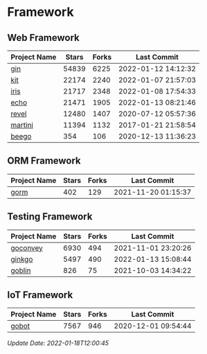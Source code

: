# Framework

## Web Framework
| Project Name | Stars | Forks | Last Commit |
| ------------ | ----- | ----- | ----------- |
| [gin](https://github.com/gin-gonic/gin) | 54839 | 6225 | 2022-01-12 14:12:32 |
| [kit](https://github.com/go-kit/kit) | 22174 | 2240 | 2022-01-07 21:57:03 |
| [iris](https://github.com/kataras/iris) | 21717 | 2348 | 2022-01-08 17:54:33 |
| [echo](https://github.com/labstack/echo) | 21471 | 1905 | 2022-01-13 08:21:46 |
| [revel](https://github.com/revel/revel) | 12480 | 1407 | 2020-07-12 05:57:36 |
| [martini](https://github.com/go-martini/martini) | 11394 | 1132 | 2017-01-21 21:58:54 |
| [beego](https://github.com/astaxie/beego) | 354 | 106 | 2020-12-13 11:36:23 |

## ORM Framework
| Project Name | Stars | Forks | Last Commit |
| ------------ | ----- | ----- | ----------- |
| [gorm](https://github.com/jinzhu/gorm) | 402 | 129 | 2021-11-20 01:15:37 |

## Testing Framework
| Project Name | Stars | Forks | Last Commit |
| ------------ | ----- | ----- | ----------- |
| [goconvey](https://github.com/smartystreets/goconvey) | 6930 | 494 | 2021-11-01 23:20:26 |
| [ginkgo](https://github.com/onsi/ginkgo) | 5497 | 490 | 2022-01-13 15:08:44 |
| [goblin](https://github.com/franela/goblin) | 826 | 75 | 2021-10-03 14:34:22 |

## IoT Framework
| Project Name | Stars | Forks | Last Commit |
| ------------ | ----- | ----- | ----------- |
| [gobot](https://github.com/hybridgroup/gobot) | 7567 | 946 | 2020-12-01 09:54:44 |

*Update Date: 2022-01-18T12:00:45*